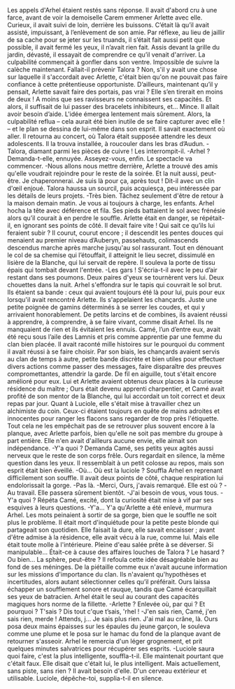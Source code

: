 

Les appels d'Arhel étaient restés sans réponse. Il avait d'abord cru à une farce, avant de voir la demoiselle Carem emmener Arlette avec elle. Curieux, il avait suivi de loin, derrière les buissons. C’était là qu’il avait assisté, impuissant, à l’enlèvement de son amie. Par réflexe, au lieu de jaillir de sa cache pour se jeter sur les truands, il s’était fait aussi petit que possible, il avait fermé les yeux, il n’avait rien fait. Assis devant la grille du jardin, dévasté, il essayait de comprendre ce qu’il venait d'arriver. La culpabilité commençait à gonfler dans son ventre. Impossible de suivre la calèche maintenant. Fallait-il prévenir Talora ? Non, s'il y avait une chose sur laquelle il s'accordait avec Arlette, c'était bien qu'on ne pouvait pas faire confiance à cette prétentieuse opportuniste. D’ailleurs, maintenant qu’il y pensait, Arlette savait faire des portais, pas vrai ? Elle s’en tirerait en moins de deux !
A moins que ses ravisseurs ne connaissent ses capacités. Et alors, il suffisait de lui passer des bracelets inhibiteurs, et… Mince. Il allait avoir besoin d’aide. L'idée émergea lentement mais sûrement. Alors, la culpabilité reflua – cela aurait été bien inutile de se faire capturer avec elle ! – et le plan se dessina de lui-même dans son esprit. Il savait exactement où aller. 
Il retourna au concert, où Talora était supposée attendre les deux adolescents. Il la trouva installée, à roucouler dans les bras d’Audun.
-Talora, diamant parmi les pièces de cuivre ! Les interrompit-il.
-Arhel ? Demanda-t-elle, ennuyée. Asseyez-vous, enfin. Le spectacle va commencer.
-Nous allons nous mettre derrière, Arlette a trouvé des amis qu'elle voudrait rejoindre pour le reste de la soirée. Et la nuit aussi, peut-être. Je chaperonnerai. Je suis là pour ça, après tout ! Dit-il avec un clin d'œil enjoué. Talora haussa un sourcil, puis acquiesça, peu intéressée par les détails de leurs projets.
-Très bien. Tâchez seulement d'être de retour à la maison demain matin. Je vous ai toujours à charge, les enfants.
Arhel hocha la tête avec déférence et fila. Ses pieds battaient le sol avec frénésie alors qu’il courait à en perdre le souffle. Arlette était en danger, se répétait-il, en ignorant ses points de côté. Il devait faire vite ! Qui sait ce qu’ils lui feraient subir ? Il courut, courut encore ; il descendit les pentes douces qui menaient au premier niveau d’Auberyn, passehauts, colimascends descendus marche après marche jusqu'au sol rassurant. Tout en dénouant le col de sa chemise qui l’étouffait, il atteignit le lieu secret, dissimulé en lisière de la Blanche, qui lui servait de repère. Il souleva la porte de tissu épais qui tombait devant l'entrée.
-Les gars ! S'écria-t-il avec le peu d’air restant dans ses poumons. Deux paires d'yeux se tournèrent vers lui. Deux chouettes dans la nuit. Arhel s'effondra sur le tapis qui couvrait le sol brut. Ils étaient sa bande : ceux qui avaient toujours été là pour lui, puis pour eux lorsqu'il avait rencontré Arlette. Ils s'appelaient les chançards. Juste une petite poignée de gamins déterminés à se serrer les coudes, et qui y arrivaient honorablement. De petits larcins et de combines, ils avaient réussi à apprendre, à comprendre, à se faire vivant, comme disait Arhel. Ils ne manquaient de rien et ils évitaient les ennuis. Camé, l’un d’entre eux, avait été reçu sous l’aile des Lamnis et pris comme apprentie par une femme du clan bien placée. Il avait raconté mille histoires sur le pourquoi du comment il avait réussi à se faire choisir. Par son biais, les chançards avaient servis au clan de temps à autre, petite bande discrète et bien utiles pour effectuer divers actions comme passer des messages, faire disparaître des preuves compromettantes, attendrir la garde. De fil en aiguille, tout s'était encore amélioré pour eux. Lui et Arlette avaient obtenus deux places à la curieuse résidence du maître ; Ours était devenu apprenti charpentier, et Camé avait profité de son mentor de la Blanche, qui lui accordait un toit correct et deux repas par jour. Quant à Luciole, elle s'était mise à travailler chez un alchimiste du coin. Ceux-ci étaient toujours en quête de mains adroites et innocentes pour ranger les flacons sans regarder de trop près l'étiquette.
Tout cela ne les empêchait pas de se retrouver plus souvent encore à la planque, avec Arlette parfois, bien qu'elle ne soit pas membre du groupe à part entière. Elle n'en avait d'ailleurs aucune envie, elle aimait son indépendance.
-Y'a quoi ? Demanda Camé, ses petits yeux agités aussi nerveux que le reste de son corps frêle.
Ours regardait en silence, la même question dans les yeux. Il ressemblait à un petit colosse au repos, mais son esprit était bien éveillé.
-Où... Où est la luciole ? Souffla Arhel en reprenant difficilement son souffle. Il avait deux points de côté, chaque respiration lui endolorissait la gorge.
-Pas là.
-Merci, Ours, j'avais remarqué. Elle est où ?
-Au travail. Elle passera sûrement bientôt.
-J'ai besoin de vous, vous tous.
-Y'a quoi ? Répéta Camé, excité, dont la curiosité était mise à vif par ses esquives à leurs questions.
-Y'a... Y'a qu'Arlette a été enlevé, murmura Arhel. Les mots peinaient à sortir de sa gorge, bien que le souffle ne soit plus le problème. Il était mort d'inquiétude pour la petite peste blonde qui partageait son quotidien. Elle faisait la dure, elle savait encaisser ; avant d'être admise à la résidence, elle avait vécu à la rue, comme lui. Mais elle était toute molle à l'intérieure. Pleine d'eau salée prête à se déverser. Si manipulable... Était-ce à cause des affaires louches de Talora ? Le hasard ? Ou bien... La sphère, peut-être ? Il refoula cette idée désagréable bien au fond de ses méninges. De la piétaille comme eux n'avait aucune information sur les missions d'importance du clan. Ils n'avaient qu'hypothèses et incertitudes, alors autant sélectionner celles qu’il préférait.
 Ours laissa échapper un soufflement sonore et rauque, tandis que Camé écarquillait ses yeux de batracien. Arhel était le seul au courant des capacités magiques hors norme de la fillette.
-Arlette ? Enlevée où, par qui ? Et pourquoi ? T'sais ? Dis tout c'que t’sais, 'rhel !
-J'en sais rien, Camé, j'en sais rien, merde ! Attends, j... Je sais plus rien. J'ai mal au crâne, là. 
Ours posa deux mains épaisses sur les épaules du jeune garçon, le souleva comme une plume et le posa sur le hamac du fond de la planque avant de retourner s'asseoir. Arhel le remercia d'un léger grognement, et prit quelques minutes salvatrices pour récupérer ses esprits.
-Luciole saura quoi faire, c'est la plus intelligente, souffla-t-il. 
Elle maintenait pourtant que c'était faux. Elle disait que c'était lui, le plus intelligent. Mais actuellement, sans piste, sans rien ? Il avait besoin d'elle. D'un cerveau extérieur et utilisable.
Luciole, dépêche-toi, supplia-t-il en silence.
 
